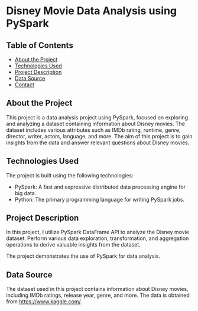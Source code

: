 # Disney Movie Data Analysis using PySpark

## Table of Contents
- [About the Project](#about-the-project)
- [Technologies Used](#technologies-used)
- [Project Description](#project-description)
- [Data Source](#data-source)
- [Contact](#contact)

## About the Project

This project is a data analysis project using PySpark, focused on exploring and analyzing a dataset containing information about Disney movies. The dataset includes various attributes such as IMDb rating, runtime, genre, director, writer, actors, language, and more. The aim of this project is to gain insights from the data and answer relevant questions about Disney movies.

## Technologies Used

The project is built using the following technologies:
- PySpark: A fast and expressive distributed data processing engine for big data.
- Python: The primary programming language for writing PySpark jobs.

## Project Description

In this project, I utilize PySpark DataFrame API to analyze the Disney movie dataset. Perform various data exploration, transformation, and aggregation operations to derive valuable insights from the dataset.

The project demonstrates the use of PySpark for data analysis.

## Data Source

The dataset used in this project contains information about Disney movies, including IMDb ratings, release year, genre, and more. The data is obtained from https://www.kaggle.com/.



